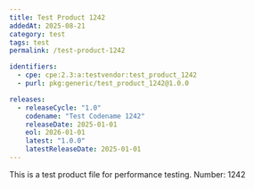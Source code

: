 ```yaml
---
title: Test Product 1242
addedAt: 2025-08-21
category: test
tags: test
permalink: /test-product-1242

identifiers:
  - cpe: cpe:2.3:a:testvendor:test_product_1242
  - purl: pkg:generic/test_product_1242@1.0.0

releases:
  - releaseCycle: "1.0"
    codename: "Test Codename 1242"
    releaseDate: 2025-01-01
    eol: 2026-01-01
    latest: "1.0.0"
    latestReleaseDate: 2025-01-01
---
```


This is a test product file for performance testing. Number: 1242
